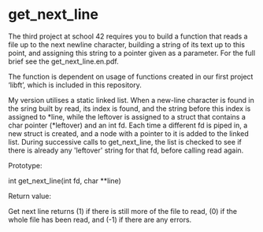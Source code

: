 # get_next_line
The third project at school 42 requires you to build a function that reads a file up to the next newline character, building a string of its text up to this point, and assigning this string to a pointer given as a parameter. For the full brief see the get_next_line.en.pdf.

The function is dependent on usage of functions created in our first project ‘libft’, which is included in this repository.

My version utilises a static linked list. When a new-line character is found in the sring built by read, its index is found, and the string before this index is assigned to *line, while the leftover is assigned to a struct that contains a char pointer (*leftover) and an int fd. Each time a different fd is piped in, a new struct is created, and a node with a pointer to it is added to the linked list. During successive calls to get_next_line, the list is checked to see if there is already any 'leftover' string for that fd, before calling read again.

Prototype:

int get_next_line(int fd, char **line)

Return value:

Get next line returns (1) if there is still more of the file to read, (0) if the whole file has been read, and (-1) if there are any errors.
